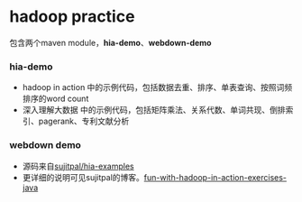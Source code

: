 # hadoop practice

包含两个maven module，**hia-demo**、**webdown-demo**

### hia-demo

* hadoop in action 中的示例代码，包括数据去重、排序、单表查询、按照词频排序的word count
* 深入理解大数据 中的示例代码，包括矩阵乘法、关系代数、单词共现、倒排索引、pagerank、专利文献分析

### webdown demo
- 源码来自[sujitpal/hia-examples](https://github.com/sujitpal/hia-examples)
- 更详细的说明可见sujitpal的博客。[fun-with-hadoop-in-action-exercises-java](http://sujitpal.blogspot.hk/2012/07/fun-with-hadoop-in-action-exercises-java.html)